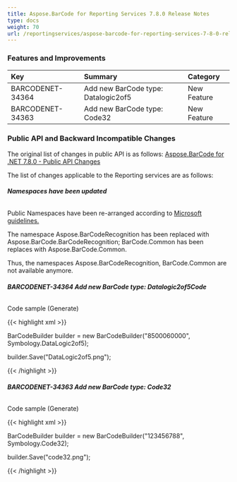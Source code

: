 ```yaml
---
title: Aspose.BarCode for Reporting Services 7.8.0 Release Notes
type: docs
weight: 70
url: /reportingservices/aspose-barcode-for-reporting-services-7-8-0-release-notes/
---
```


### **Features and Improvements**

|**Key** |**Summary** |**Category** |
| :- | :- | :- |
|BARCODENET-34364 |Add new BarCode type: Datalogic2of5 |New Feature |
|BARCODENET-34363 |Add new BarCode type: Code32 |New Feature |
### **Public API and Backward Incompatible Changes**
The original list of changes in public API is as follows: [Aspose.BarCode for .NET 7.8.0 - Public API Changes](http://www.aspose.com/docs/display/barcodenet/Aspose.BarCode+for+.NET+7.8.0+Release+Notes)

The list of changes applicable to the Reporting services are as follows:
###### **Namespaces have been updated**
Public Namespaces have been re-arranged according to [Microsoft guidelines.](https://msdn.microsoft.com/en-us/library/ms229026%28v=vs.110%29.aspx)

The namespace Aspose.BarCodeRecognition has been replaced with Aspose.BarCode.BarCodeRecognition; BarCode.Common has been replaces with Aspose.BarCode.Common.

Thus, the namespaces Aspose.BarCodeRecognition, BarCode.Common are not available anymore.
###### **BARCODENET-34364 Add new BarCode type: Datalogic2of5Code**
Code sample (Generate)

{{< highlight xml >}}

 BarCodeBuilder builder = new BarCodeBuilder("8500060000", Symbology.DataLogic2of5);

builder.Save("DataLogic2of5.png");

{{< /highlight >}}
###### **BARCODENET-34363 Add new BarCode type: Code32**
Code sample (Generate)

{{< highlight xml >}}

 BarCodeBuilder builder = new BarCodeBuilder("123456788", Symbology.Code32);

builder.Save("code32.png");

{{< /highlight >}}
